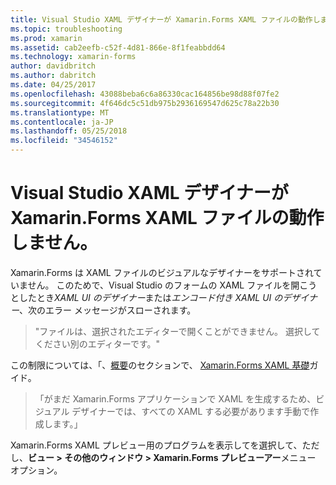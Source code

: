 ```yaml
---
title: Visual Studio XAML デザイナーが Xamarin.Forms XAML ファイルの動作しません。
ms.topic: troubleshooting
ms.prod: xamarin
ms.assetid: cab2eefb-c52f-4d81-866e-8f1feabbdd64
ms.technology: xamarin-forms
author: davidbritch
ms.author: dabritch
ms.date: 04/25/2017
ms.openlocfilehash: 43088beba6c6a86330cac164856be98d88f07fe2
ms.sourcegitcommit: 4f646dc5c51db975b2936169547d625c78a22b30
ms.translationtype: MT
ms.contentlocale: ja-JP
ms.lasthandoff: 05/25/2018
ms.locfileid: "34546152"
---
```

# <a name="why-doesnt-the-visual-studio-xaml-designer-work-for-xamarinforms-xaml-files"></a>Visual Studio XAML デザイナーが Xamarin.Forms XAML ファイルの動作しません。

Xamarin.Forms は XAML ファイルのビジュアルなデザイナーをサポートされていません。 このためで、Visual Studio のフォームの XAML ファイルを開こうとしたとき*XAML UI のデザイナー*または*エンコード付き XAML UI のデザイナー*、次のエラー メッセージがスローされます。

> "ファイルは、選択されたエディターで開くことができません。 選択してください別のエディターです。"

この制限については、「、[概要](~/xamarin-forms/xaml/xaml-basics/index.md#Overview)のセクションで、 [Xamarin.Forms XAML 基礎](~/xamarin-forms/xaml/xaml-basics/index.md)ガイド。

> 「がまだ Xamarin.Forms アプリケーションで XAML を生成するため、ビジュアル デザイナーでは、すべての XAML する必要があります手動で作成します。」

Xamarin.Forms XAML プレビュー用のプログラムを表示してを選択して、ただし、**ビュー > その他のウィンドウ > Xamarin.Forms プレビューアー**メニュー オプション。
